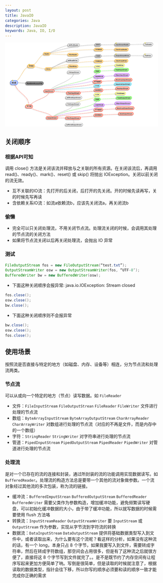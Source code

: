 ```yaml
---
layout: post
title: JavaIO
categories: Java
description: JavaIO
keywords: Java, IO, I/O
---
```



![](/images/posts/2013/QQ20130701-1@2x.png)

## 关闭顺序

### 根据API可知

调用 close() 方法是关闭该流并释放与之关联的所有资源。在关闭该流后，再调用 read()、ready()、mark()、reset() 或 skip() 将抛出 IOException。关闭以前关闭的流无效。

- 互不关联的IO流：先打开的后关闭，后打开的先关闭。开的时候先读再写，关的时候先写再读
- 含依赖关系IO流：如流a依赖流b，应该先关闭流a，再关闭流b

### 偷懒

- 完全可以只关闭处理流，不用关闭节点流。处理流关闭的时候，会调用其处理的节点流的关闭方法
- 如果将节点流关闭以后再关闭处理流，会抛出 IO 异常

### 测试

```java
FileOutputStream fos = new FileOutputStream(“test.txt”);
OutputStreamWriter osw = new OutputStreamWriter(fos, “UTF-8″);
BufferedWriter bw = new BufferedWriter(osw);
```

- 下面这种关闭顺序会报异常: java.io.IOException: Stream closed
```java
fos.close();
osw.close();
bw.close();
```
- 下面这种关闭顺序则不会报异常
```java
bw.close();
osw.close();
fos.close();
```


## 使用场景

按照流是否直接与特定的地方（如磁盘、内存、设备等）相连，分为节点流和处理流两类。

### 节点流

可以从或向一个特定的地方（节点）读写数据。如 `FileReader`

- 文件：`FileInputStream` `FileOutputStrean` `FileReader` `FileWriter` 文件进行处理的节点流
- 数组：`ByteArrayInputStream` `ByteArrayOutputStream` `CharArrayReader` `CharArrayWriter` 对数组进行处理的节点流（对应的不再是文件，而是内存中的一个数组）
- 字符：`StringReader` `StringWriter` 对字符串进行处理的节点流
- 管道：`PipedInputStream` `PipedOutputStream` `PipedReader` `PipedWriter` 对管道进行处理的节点流

### 处理流

是对一个已存在的流的连接和封装，通过所封装的流的功能调用实现数据读写。如 `BufferedReader`。处理流的构造方法总是要带一个其他的流对象做参数。一个流对象经过其他流的多次包装，称为流的链接。

- 缓冲流：`BufferedImputStrean` `BufferedOutputStream` `BufferedReader` `BufferedWriter` 需要父类作为参数构造，增加缓冲功能，避免频繁读写硬盘，可以初始化缓冲数据的大小，由于带了缓冲功能，所以就写数据的时候需要使用 flush 方法咯
- 转换流：`InputStreamReader` `OutputStreamWriter` 要 `InputStream` 或 `OutputStream` 作为参数，实现从字节流到字符流的转换
- 数据流：`DataInputStream` `DataOutputStream` 提供将基础数据类型写入到文件中，或者读取出来，为什么要有这个流呢？看这样的分析，如果没有这种流的话，有一个 long，本身只占 8 个字节，如果我要写入到文件，需要转成字符串，然后在转成字符数组，那空间会占用很多，但是有了这种流之后就很方便了，直接将这 8 个字节写到文件就完了。。是不是既节约了内存空间有让程序写起来更加方便简单了呐。写倒是很简单，但是读取的时候就注意了，根据读取的数据类型，指针会往下移，所以你写的顺序必须要和读的顺序一致才能完成你正确的需求 
